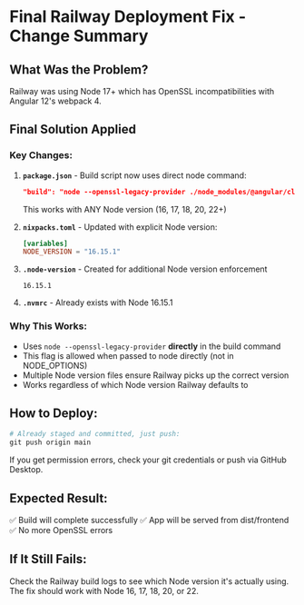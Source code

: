 # Final Railway Deployment Fix - Change Summary

## What Was the Problem?
Railway was using Node 17+ which has OpenSSL incompatibilities with Angular 12's webpack 4.

## Final Solution Applied

### Key Changes:

1. **`package.json`** - Build script now uses direct node command:
   ```json
   "build": "node --openssl-legacy-provider ./node_modules/@angular/cli/bin/ng build --configuration production --output-hashing none"
   ```
   This works with ANY Node version (16, 17, 18, 20, 22+)

2. **`nixpacks.toml`** - Updated with explicit Node version:
   ```toml
   [variables]
   NODE_VERSION = "16.15.1"
   ```

3. **`.node-version`** - Created for additional Node version enforcement
   ```
   16.15.1
   ```

4. **`.nvmrc`** - Already exists with Node 16.15.1

### Why This Works:
- Uses `node --openssl-legacy-provider` **directly** in the build command
- This flag is allowed when passed to node directly (not in NODE_OPTIONS)
- Multiple Node version files ensure Railway picks up the correct version
- Works regardless of which Node version Railway defaults to

## How to Deploy:

```powershell
# Already staged and committed, just push:
git push origin main
```

If you get permission errors, check your git credentials or push via GitHub Desktop.

## Expected Result:
✅ Build will complete successfully
✅ App will be served from dist/frontend
✅ No more OpenSSL errors

## If It Still Fails:
Check the Railway build logs to see which Node version it's actually using. The fix should work with Node 16, 17, 18, 20, or 22.
